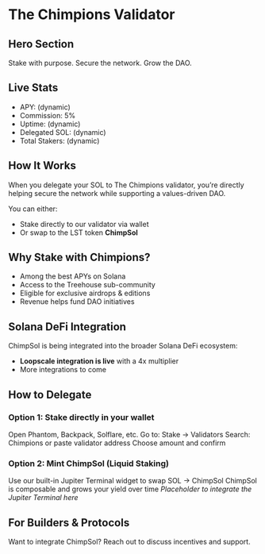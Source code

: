 # The Chimpions Validator

## Hero Section
Stake with purpose. Secure the network. Grow the DAO.

## Live Stats
- APY: (dynamic)
- Commission: 5%
- Uptime: (dynamic)
- Delegated SOL: (dynamic)
- Total Stakers: (dynamic)

## How It Works
When you delegate your SOL to The Chimpions validator, you’re directly helping secure the network while supporting a values-driven DAO.

You can either:
- Stake directly to our validator via wallet
- Or swap to the LST token **ChimpSol**

## Why Stake with Chimpions?
- Among the best APYs on Solana
- Access to the Treehouse sub-community
- Eligible for exclusive airdrops & editions
- Revenue helps fund DAO initiatives

## Solana DeFi Integration
ChimpSol is being integrated into the broader Solana DeFi ecosystem:
- **Loopscale integration is live** with a 4x multiplier
- More integrations to come

## How to Delegate
### Option 1: Stake directly in your wallet
Open Phantom, Backpack, Solflare, etc.
Go to: Stake → Validators
Search: Chimpions or paste validator address
Choose amount and confirm

### Option 2: Mint ChimpSol (Liquid Staking)
Use our built-in Jupiter Terminal widget to swap SOL → ChimpSol
ChimpSol is composable and grows your yield over time
*Placeholder to integrate the Jupiter Terminal here*

## For Builders & Protocols
Want to integrate ChimpSol? Reach out to discuss incentives and support.
